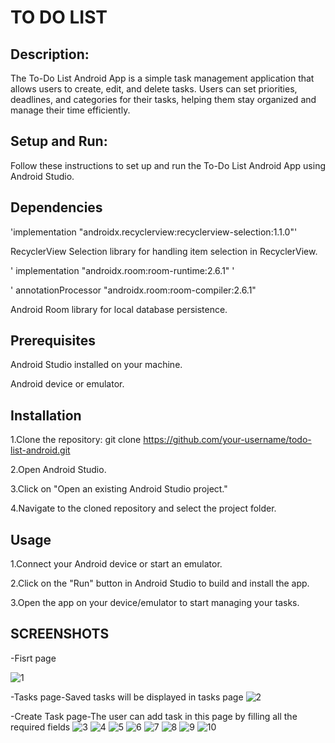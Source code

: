 # TO DO LIST


## Description:

The To-Do List Android App is a simple task management application that allows users to create, edit, and delete tasks. Users can set priorities, deadlines, and categories for their tasks, helping them stay organized and manage their time efficiently.

## Setup and Run:

Follow these instructions to set up and run the To-Do List Android App using Android Studio.

## Dependencies

'implementation "androidx.recyclerview:recyclerview-selection:1.1.0"'
 
    
RecyclerView Selection library for handling item selection in RecyclerView.

' implementation "androidx.room:room-runtime:2.6.1" '


' annotationProcessor "androidx.room:room-compiler:2.6.1" 

 
 Android Room library for local database persistence.


## Prerequisites

Android Studio installed on your machine.


Android device or emulator.

## Installation

1.Clone the repository: git clone https://github.com/your-username/todo-list-android.git


2.Open Android Studio.


3.Click on "Open an existing Android Studio project."


4.Navigate to the cloned repository and select the project folder.

## Usage

1.Connect your Android device or start an emulator.




2.Click on the "Run" button in Android Studio to build and install the app.


3.Open the app on your device/emulator to start managing your tasks.



## SCREENSHOTS

-Fisrt page

![1](https://github.com/YashaSriAluvala/To-Do/assets/117937166/d56d8ce9-3c80-4483-b1a4-57a03584a7a5)

-Tasks page-Saved tasks will be displayed in tasks page
![2](https://github.com/YashaSriAluvala/To-Do/assets/117937166/6becb20c-dbdb-4d32-8f5d-2ee3a685fc55)

-Create Task page-The user can add task in this page by filling all the required fields
![3](https://github.com/YashaSriAluvala/To-Do/assets/117937166/68bc9bcc-443b-40c3-967f-5648eec28e59)
![4](https://github.com/YashaSriAluvala/To-Do/assets/117937166/c5fbf96c-03f7-4219-aa03-ea11ac840512)
![5](https://github.com/YashaSriAluvala/To-Do/assets/117937166/01d4d54f-c7e1-41a8-be9c-fc09c90c320b)
![6](https://github.com/YashaSriAluvala/To-Do/assets/117937166/c1e02c7b-44af-4a15-8629-866cc0705b04)
![7](https://github.com/YashaSriAluvala/To-Do/assets/117937166/fc95e99b-6131-4180-8109-cc53e6692ac8)
![8](https://github.com/YashaSriAluvala/To-Do/assets/117937166/aeae4b80-5a72-4917-b9ac-2ca4031f623c)
![9](https://github.com/YashaSriAluvala/To-Do/assets/117937166/3f731eae-c724-4f37-a39e-8c546de1f415)
![10](https://github.com/YashaSriAluvala/To-Do/assets/117937166/469d58c5-68d4-4656-8c6c-235e21761deb)



